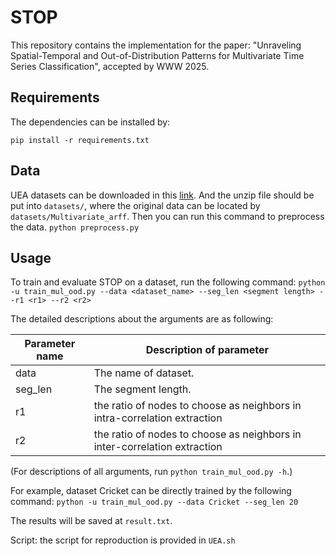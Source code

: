 # STOP
This repository contains the implementation for the paper: "Unraveling Spatial-Temporal and Out-of-Distribution Patterns for Multivariate
Time Series Classification", accepted by WWW 2025.

## Requirements
The dependencies can be installed by: 

```pip install -r requirements.txt```

## Data
UEA datasets can be downloaded in this [link](http://www.timeseriesclassification.com/). And the unzip file should be put into `datasets/`, where the original data can be located by `datasets/Multivariate_arff`.
Then you can run this command to preprocess the data.
```python preprocess.py```

## Usage
To train and evaluate STOP on a dataset, run the following command:
```python -u train_mul_ood.py --data <dataset_name> --seg_len <segment length> --r1 <r1> --r2 <r2>```

The detailed descriptions about the arguments are as following:


| Parameter name | Description of parameter                                                  |
|----------------|---------------------------------------------------------------------------|
| data           | The name of dataset.                                                      |
| seg_len        | The segment length.                                                       |
| r1             | the ratio of nodes to choose as neighbors in intra-correlation extraction |
| r2             | the ratio of nodes to choose as neighbors in inter-correlation extraction |                                                                    |

(For descriptions of all arguments, run `python train_mul_ood.py -h`.)

For example, dataset Cricket can be directly trained by the following command:
```python -u train_mul_ood.py --data Cricket --seg_len 20```

The results will be saved at ```result.txt```. 



Script: the script for reproduction is provided in ```UEA.sh```

